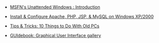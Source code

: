 
- [MSFN&#39;s Unattended Windows : Introduction](/2006/01/msfn-s-unattended-windows-introduction/)

- [Install &amp; Configure Apache, PHP, JSP, &amp; MySQL on Windows XP/2000](/2005/10/install-configure-apache-php-jsp-mysql-on-windows-xp-2000/)

- [Tips &amp; Tricks: 10 Things to Do With Old PCs](/2005/05/tips-tricks-10-things-to-do-with-old-pcs/)

- [GUIdebook: Graphical User Interface gallery](/2004/11/guidebook-graphical-user-interface-gallery/)
